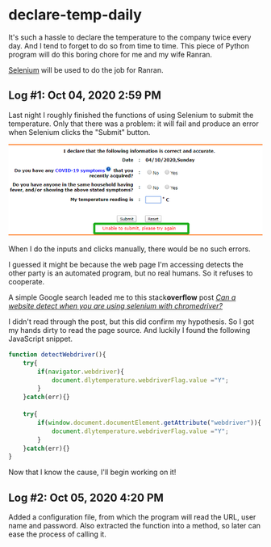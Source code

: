 # declare-temp-daily

It's such a hassle to declare the temperature to the company twice every day. And I tend to forget to do so from time to time. This piece of Python program will do this boring chore for me and my wife Ranran.

[Selenium](https://selenium-python.readthedocs.io) will be used to do the job for Ranran.

## **Log #1: Oct 04, 2020 2:59 PM**

Last night I roughly finished the functions of using Selenium to submit the temperature. Only that there was a problem: it will fail and produce an error when Selenium clicks the "Submit" button.

![](submit-error.png)

When I do the inputs and clicks manually, there would be no such errors.

I guessed it might be because the web page I'm accessing detects the other party is an automated program, but no real humans. So it refuses to cooperate. 

A simple Google search leaded me to this stack**overflow** post [*Can a website detect when you are using selenium with chromedriver?*](https://stackoverflow.com/questions/33225947/can-a-website-detect-when-you-are-using-selenium-with-chromedriver#41220267) 

I didn't read through the post, but this did confirm my hypothesis. So I got my hands dirty to read the page source. And luckily I found the following JavaScript snippet.

```JavaScript
function detectWebdriver(){
    try{
        if(navigator.webdriver){
            document.dlytemperature.webdriverFlag.value ="Y";
        }
    }catch(err){} 
    
    try{
        if(window.document.documentElement.getAttribute("webdriver")){
            document.dlytemperature.webdriverFlag.value ="Y";
        }
    }catch(err){}
}
```

Now that I know the cause, I'll begin working on it!

## **Log #2: Oct 05, 2020 4:20 PM**

Added a configuration file, from which the program will read the URL, user name and password. Also extracted the function into a method, so later can ease the process of calling it.